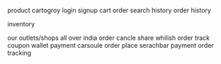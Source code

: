 product
cartogroy
login signup
cart 
order
search history
order history



inventory 



our outlets/shops all over india
order cancle
share 
whilish
order track
coupon
wallet payment
carsoule
order place
serachbar
payment
order tracking
